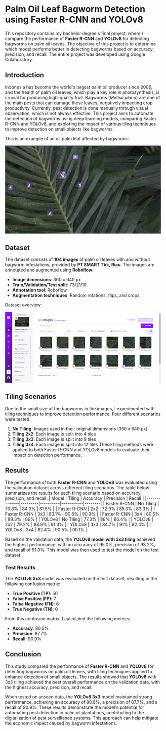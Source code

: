 # Palm Oil Leaf Bagworm Detection using Faster R-CNN and YOLOv8
This repository contains my bachelor degree's final project, where I compare the performance of **Faster R-CNN** and **YOLOv8** for detecting bagworms on palm oil leaves. The objective of this project is to determine which model performs better in detecting bagworms based on accuracy, precision, and recall. The entire project was developed using Google Colaboratory.
## Introduction
Indonesia has become the world's largest palm oil producer since 2006, and the health of palm oil leaves, which play a key role in photosynthesis, is crucial for producing high-quality fruit. Bagworms (*Metisa plana*) are one of the main pests that can damage these leaves, negatively impacting crop productivity.
Currently, pest detection is done manually through visual observation, which is not always effective. This project aims to automate the detection of bagworms using deep learning models, comparing Faster R-CNN and YOLOv8, and exploring the impact of various tiling techniques to improve detection on small objects like bagworms.

This is an example of an oil palm leaf affected by bagworms:

![alt_text](https://github.com/ameliapuspa/Skripsi-Object-Detection/blob/main/images/ulat%20kantong.png?raw=true)
## Dataset
The dataset consists of **104 images** of palm oil leaves with and without bagworm infestations, provided by **PT SMART Tbk, Riau**. The images are annotated and augmented using **Roboflow**.
- **Image dimensions**: 360 x 640 px
- **Train/Validation/Test split**: 73/21/10
- **Annotation tool**: Roboflow
- **Augmentation techniques**: Random rotations, flips, and crops

Dataset overview:

![alt_text](https://github.com/ameliapuspa/Skripsi-Object-Detection/blob/main/images/dataset%20preview.png?raw=true)
## Tiling Scenarios
Due to the small size of the bagworms in the images, I experimented with tiling techniques to improve detection performance. Four different scenarios were tested:
1. **No Tiling**: Images used in their original dimensions (360 x 640 px)
2. **Tiling 2x2**: Each image is split into 4 tiles
3. **Tiling 3x3**: Each image is split into 9 tiles
4. **Tiling 3x4**: Each image is split into 12 tiles
These tiling methods were applied to both Faster R-CNN and YOLOv8 models to evaluate their impact on detection performance.
## Results
The performance of both **Faster R-CNN** and **YOLOv8** was evaluated using the validation dataset across different tiling scenarios. The table below summarizes the results for each tiling scenario based on accuracy, precision, and recall:
| Model        | Tiling  | Accuracy | Precision | Recall |
|--------------|---------|----------|-----------|--------|
| Faster R-CNN | No Tiling | 70.8%     | 84.3%       | 81.5%    |
| Faster R-CNN | 2x2     | 72.9%      | 85.3%       | 83.3%    |
| Faster R-CNN | 3x3     | 83.1%      | 90.6%       | 90.9%    |
| Faster R-CNN | 3x4     | 80.5%      | 89.3%       | 89%    |
| YOLOv8       | No Tiling | 77.3%     | 88%       | 86.4%    |
| YOLOv8       | 2x2     | 79.2%      | 88.9%       | 91.3%    |
| YOLOv8       | 3x3     | 84.7%      | 91%       | 92.4%    |
| YOLOv8       | 3x4     | 82.4%      | 90.5%       | 90.1%    |

Based on the validation data, the **YOLOv8 model with 3x3 tiling** achieved the highest performance, with an accuracy of 95.0%, precision of 93.2%, and recall of 91.0%. This model was then used to test the model on the test dataset.
### Test Results
The **YOLOv8 3x3** model was evaluated on the test dataset, resulting in the following confusion matrix:
- **True Positive (TP)**: 50
- **False Positive (FP)**: 7
- **False Negative (FN)**: 6
- **True Negative (TN)**: 0

From this confusion matrix, I calculated the following metrics:
- **Accuracy**: 80.6%
- **Precision**: 87.7%
- **Recall**: 90.9%
## Conclusion
This study compared the performance of **Faster R-CNN** and **YOLOv8** for detecting bagworms on palm oil leaves, with tiling techniques applied to enhance detection of small objects. The results showed that **YOLOv8** with 3x3 tiling achieved the best overall performance on the validation data, with the highest accuracy, precision, and recall.

When tested on unseen data, the **YOLOv8 3x3** model maintained strong performance, achieving an accuracy of 80.6%, a precision of 87.7%, and a recall of 90.9%. These results demonstrate the model's potential for automating pest detection in palm oil plantations, contributing to the digitalization of pest surveillance systems. This approach can help mitigate the economic impact caused by bagworm infestations.
